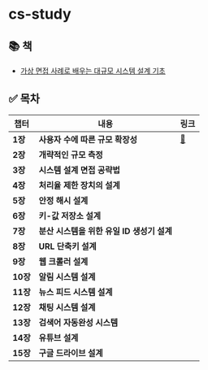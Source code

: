 # cs-study

## 📚 책
* [가상 면접 사례로 배우는 대규모 시스템 설계 기초](https://product.kyobobook.co.kr/detail/S000001033116)

## ✅ 목차
| 챕터 | 내용 | 링크 |
|--------|-----------|-------|
| **1장** | **사용자 수에 따른 규모 확장성** | [🔗](./System%20Design%20Interview%20Part1/Section%201.md) |
| **2장** | **개략적인 규모 측정** | |
| **3장** | **시스템 설계 면접 공략법** | |
| **4장** | **처리율 제한 장치의 설계** | |
| **5장** | **안정 해시 설계** | |
| **6장** | **키-값 저장소 설계** | |
| **7장** | **분산 시스템을 위한 유일 ID 생성기 설계** | |
| **8장** | **URL 단축키 설계** | |
| **9장** | **웹 크롤러 설계** | |
| **10장** | **알림 시스템 설계** | |
| **11장** | **뉴스 피드 시스템 설계** | |
| **12장** | **채팅 시스템 설계** | |
| **13장** | **검색어 자동완성 시스템** | |
| **14장** | **유튜브 설계** | |
| **15장** | **구글 드라이브 설계** | |